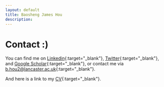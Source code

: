 ```yaml
---
layout: default
title: Baosheng James Hou
description: 
---
```


# Contact :)

You can find me on [Linkedin](https://uk.linkedin.com/in/baosheng-james-hou-420931217){:target="_blank"}, [Twitter](https://twitter.com/JamesBHou
){:target="_blank"}, and [Google Scholar](https://scholar.google.com/citations?user=hwPzzQcAAAAJ&hl=en){:target="_blank"}, or contact me via [b.hou2@lancaster.ac.uk](mailto:b.hou2@lancaster.ac.uk){:target="_blank"}.

And here is a link to my [CV](docs/resume.pdf){:target="_blank"}.

<!-- [back](./) -->
